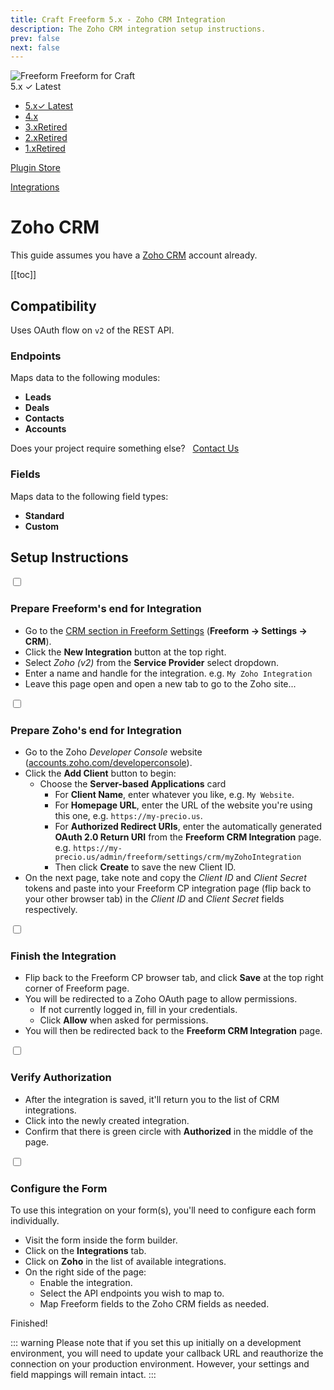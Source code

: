 ```yaml
---
title: Craft Freeform 5.x - Zoho CRM Integration
description: The Zoho CRM integration setup instructions.
prev: false
next: false
---
```


<meta property="og:image" content="https://docs.solspace.com/extras/social/craft/freeform/freeform.png" />

<div id="pr-heading">
    <img src="https://docs.solspace.com/extras/icons/products/freeform-icon.png" alt="Freeform" class="pr-image">
    <span class="pr-name">Freeform</span>
    <span class="pr-category">for Craft</span>
    <div class="pr-v-wrapper">
        <div class="pr-v">
            <span class="pr-v-v">5.x</span>
            <span class="pr-v-type pr-latest">✓ Latest</span>
            <span class="pr-v-arrow arrow down"></span>
        </div>
        <ul class="pr-v-list">
            <li><a href="/craft/freeform/v5/">5.x<span class="pr-v-type pr-latest">✓ Latest</span></a></li>
            <li><a href="/craft/freeform/v4/">4.x</a></li>
            <li><a href="/craft/freeform/v3/">3.x<span class="pr-v-type pr-retired">Retired</span></a></li>
            <li><a href="/craft/freeform/v2/">2.x<span class="pr-v-type pr-retired">Retired</span></a></li>
            <li><a href="/craft/freeform/v1/">1.x<span class="pr-v-type pr-retired">Retired</span></a></li>
        </ul>
    </div>
    <div class="pr-buy">
        <a href="https://plugins.craftcms.com/freeform" class="button button-blue"><span class="external-url">Plugin Store</span></a>
    </div>
</div>

<span class="page-section"><a href="/craft/freeform/v5/integrations/">Integrations</a></span>

# Zoho CRM <Badge type="pro" text="Pro" /><Badge type="feature" text="Revised in 5.0+" />

This guide assumes you have a [Zoho CRM](https://www.zoho.com/crm/) account already.

[[toc]]


## Compatibility

Uses OAuth flow on `v2` of the REST API.

### Endpoints
Maps data to the following modules:

- **Leads**
- **Deals**
- **Contacts**
- **Accounts**

Does your project require something else? &nbsp; <a href="/support/" class="button"><span>Contact Us</span></a>

### Fields
Maps data to the following field types:

- **Standard**
- **Custom**


## Setup Instructions

<div class="step">
<label for="step1"><input type="checkbox" class="step-check" id="step1">

### Prepare Freeform's end for Integration

</label>

- Go to the [CRM section in Freeform Settings](../configuration/settings/#crm) (**Freeform → Settings → CRM**).
- Click the **New Integration** button at the top right.
- Select *Zoho (v2)* from the **Service Provider** select dropdown.
- Enter a name and handle for the integration. e.g. `My Zoho Integration`
- Leave this page open and open a new tab to go to the Zoho site...

</div>

<div class="step">
<label for="step2"><input type="checkbox" class="step-check" id="step2">

### Prepare Zoho's end for Integration

</label>

- Go to the Zoho *Developer Console* website ([accounts.zoho.com/developerconsole](https://accounts.zoho.com/developerconsole)).
- Click the **Add Client** button to begin:
  - Choose the **Server-based Applications** card
    - For **Client Name**, enter whatever you like, e.g. `My Website`.
    - For **Homepage URL**, enter the URL of the website you're using this one, e.g. `https://my-precio.us`.
    - For **Authorized Redirect URIs**, enter the automatically generated **OAuth 2.0 Return URI** from the **Freeform CRM Integration** page. e.g. `https://my-precio.us/admin/freeform/settings/crm/myZohoIntegration`
    - Then click **Create** to save the new Client ID.
- On the next page, take note and copy the *Client ID* and *Client Secret* tokens and paste into your Freeform CP integration page (flip back to your other browser tab) in the *Client ID* and *Client Secret* fields respectively.

</div>

<div class="step">
<label for="step3"><input type="checkbox" class="step-check" id="step3">

### Finish the Integration

</label>

- Flip back to the Freeform CP browser tab, and click **Save** at the top right corner of Freeform page.
- You will be redirected to a Zoho OAuth page to allow permissions.
    - If not currently logged in, fill in your credentials.
    - Click **Allow** when asked for permissions.
- You will then be redirected back to the **Freeform CRM Integration** page.

</div>

<div class="step">
<label for="step4"><input type="checkbox" class="step-check" id="step4">

### Verify Authorization

</label>

- After the integration is saved, it'll return you to the list of CRM integrations.
- Click into the newly created integration.
- Confirm that there is green circle with **Authorized** in the middle of the page.

</div>

<div class="step">
<label for="step5"><input type="checkbox" class="step-check" id="step5">

### Configure the Form

</label>

To use this integration on your form(s), you'll need to configure each form individually.

- Visit the form inside the form builder.
- Click on the **Integrations** tab.
- Click on **Zoho** in the list of available integrations.
- On the right side of the page:
    - Enable the integration.
    - Select the API endpoints you wish to map to.
    - Map Freeform fields to the Zoho CRM fields as needed.

</div>

<div class="step-finished">Finished!</div>

::: warning
Please note that if you set this up initially on a development environment, you will need to update your callback URL and reauthorize the connection on your production environment. However, your settings and field mappings will remain intact.
:::